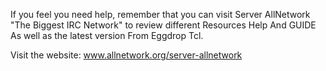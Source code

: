 If you feel you need help, remember that you can visit Server AllNetwork "The Biggest IRC Network" to review different Resources Help And GUIDE As well as the latest version From Eggdrop Tcl.

Visit the website: www.allnetwork.org/server-allnetwork

